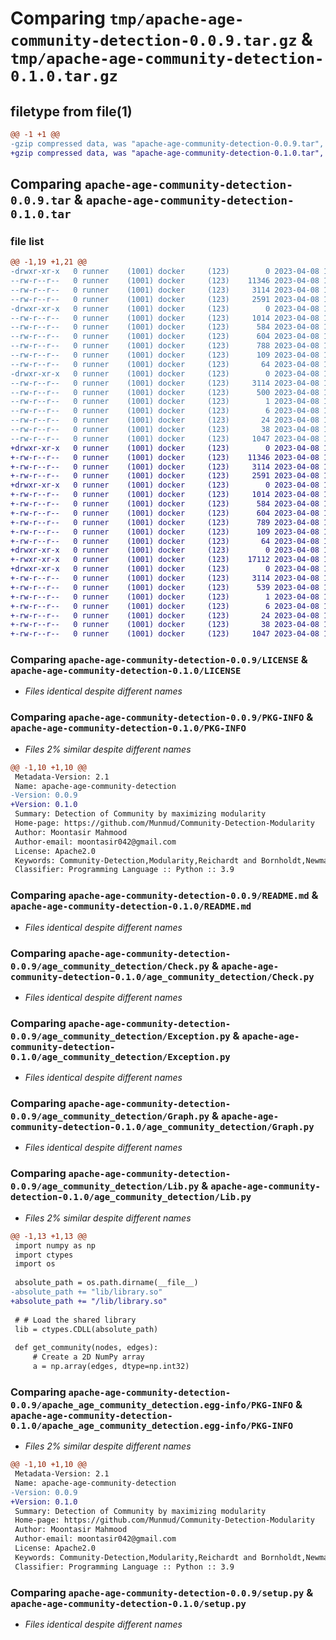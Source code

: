 # Comparing `tmp/apache-age-community-detection-0.0.9.tar.gz` & `tmp/apache-age-community-detection-0.1.0.tar.gz`

## filetype from file(1)

```diff
@@ -1 +1 @@
-gzip compressed data, was "apache-age-community-detection-0.0.9.tar", last modified: Sat Apr  8 16:01:34 2023, max compression
+gzip compressed data, was "apache-age-community-detection-0.1.0.tar", last modified: Sat Apr  8 16:45:45 2023, max compression
```

## Comparing `apache-age-community-detection-0.0.9.tar` & `apache-age-community-detection-0.1.0.tar`

### file list

```diff
@@ -1,19 +1,21 @@
-drwxr-xr-x   0 runner    (1001) docker     (123)        0 2023-04-08 16:01:34.148661 apache-age-community-detection-0.0.9/
--rw-r--r--   0 runner    (1001) docker     (123)    11346 2023-04-08 16:01:25.000000 apache-age-community-detection-0.0.9/LICENSE
--rw-r--r--   0 runner    (1001) docker     (123)     3114 2023-04-08 16:01:34.148661 apache-age-community-detection-0.0.9/PKG-INFO
--rw-r--r--   0 runner    (1001) docker     (123)     2591 2023-04-08 16:01:25.000000 apache-age-community-detection-0.0.9/README.md
-drwxr-xr-x   0 runner    (1001) docker     (123)        0 2023-04-08 16:01:34.148661 apache-age-community-detection-0.0.9/age_community_detection/
--rw-r--r--   0 runner    (1001) docker     (123)     1014 2023-04-08 16:01:25.000000 apache-age-community-detection-0.0.9/age_community_detection/Check.py
--rw-r--r--   0 runner    (1001) docker     (123)      584 2023-04-08 16:01:25.000000 apache-age-community-detection-0.0.9/age_community_detection/Exception.py
--rw-r--r--   0 runner    (1001) docker     (123)      604 2023-04-08 16:01:25.000000 apache-age-community-detection-0.0.9/age_community_detection/Graph.py
--rw-r--r--   0 runner    (1001) docker     (123)      788 2023-04-08 16:01:25.000000 apache-age-community-detection-0.0.9/age_community_detection/Lib.py
--rw-r--r--   0 runner    (1001) docker     (123)      109 2023-04-08 16:01:25.000000 apache-age-community-detection-0.0.9/age_community_detection/VERSION.py
--rw-r--r--   0 runner    (1001) docker     (123)       64 2023-04-08 16:01:25.000000 apache-age-community-detection-0.0.9/age_community_detection/__init__.py
-drwxr-xr-x   0 runner    (1001) docker     (123)        0 2023-04-08 16:01:34.148661 apache-age-community-detection-0.0.9/apache_age_community_detection.egg-info/
--rw-r--r--   0 runner    (1001) docker     (123)     3114 2023-04-08 16:01:34.000000 apache-age-community-detection-0.0.9/apache_age_community_detection.egg-info/PKG-INFO
--rw-r--r--   0 runner    (1001) docker     (123)      500 2023-04-08 16:01:34.000000 apache-age-community-detection-0.0.9/apache_age_community_detection.egg-info/SOURCES.txt
--rw-r--r--   0 runner    (1001) docker     (123)        1 2023-04-08 16:01:34.000000 apache-age-community-detection-0.0.9/apache_age_community_detection.egg-info/dependency_links.txt
--rw-r--r--   0 runner    (1001) docker     (123)        6 2023-04-08 16:01:34.000000 apache-age-community-detection-0.0.9/apache_age_community_detection.egg-info/requires.txt
--rw-r--r--   0 runner    (1001) docker     (123)       24 2023-04-08 16:01:34.000000 apache-age-community-detection-0.0.9/apache_age_community_detection.egg-info/top_level.txt
--rw-r--r--   0 runner    (1001) docker     (123)       38 2023-04-08 16:01:34.152662 apache-age-community-detection-0.0.9/setup.cfg
--rw-r--r--   0 runner    (1001) docker     (123)     1047 2023-04-08 16:01:25.000000 apache-age-community-detection-0.0.9/setup.py
+drwxr-xr-x   0 runner    (1001) docker     (123)        0 2023-04-08 16:45:45.233186 apache-age-community-detection-0.1.0/
+-rw-r--r--   0 runner    (1001) docker     (123)    11346 2023-04-08 16:45:36.000000 apache-age-community-detection-0.1.0/LICENSE
+-rw-r--r--   0 runner    (1001) docker     (123)     3114 2023-04-08 16:45:45.233186 apache-age-community-detection-0.1.0/PKG-INFO
+-rw-r--r--   0 runner    (1001) docker     (123)     2591 2023-04-08 16:45:36.000000 apache-age-community-detection-0.1.0/README.md
+drwxr-xr-x   0 runner    (1001) docker     (123)        0 2023-04-08 16:45:45.233186 apache-age-community-detection-0.1.0/age_community_detection/
+-rw-r--r--   0 runner    (1001) docker     (123)     1014 2023-04-08 16:45:36.000000 apache-age-community-detection-0.1.0/age_community_detection/Check.py
+-rw-r--r--   0 runner    (1001) docker     (123)      584 2023-04-08 16:45:36.000000 apache-age-community-detection-0.1.0/age_community_detection/Exception.py
+-rw-r--r--   0 runner    (1001) docker     (123)      604 2023-04-08 16:45:36.000000 apache-age-community-detection-0.1.0/age_community_detection/Graph.py
+-rw-r--r--   0 runner    (1001) docker     (123)      789 2023-04-08 16:45:36.000000 apache-age-community-detection-0.1.0/age_community_detection/Lib.py
+-rw-r--r--   0 runner    (1001) docker     (123)      109 2023-04-08 16:45:36.000000 apache-age-community-detection-0.1.0/age_community_detection/VERSION.py
+-rw-r--r--   0 runner    (1001) docker     (123)       64 2023-04-08 16:45:36.000000 apache-age-community-detection-0.1.0/age_community_detection/__init__.py
+drwxr-xr-x   0 runner    (1001) docker     (123)        0 2023-04-08 16:45:45.233186 apache-age-community-detection-0.1.0/age_community_detection/lib/
+-rwxr-xr-x   0 runner    (1001) docker     (123)    17112 2023-04-08 16:45:36.000000 apache-age-community-detection-0.1.0/age_community_detection/lib/library.so
+drwxr-xr-x   0 runner    (1001) docker     (123)        0 2023-04-08 16:45:45.233186 apache-age-community-detection-0.1.0/apache_age_community_detection.egg-info/
+-rw-r--r--   0 runner    (1001) docker     (123)     3114 2023-04-08 16:45:45.000000 apache-age-community-detection-0.1.0/apache_age_community_detection.egg-info/PKG-INFO
+-rw-r--r--   0 runner    (1001) docker     (123)      539 2023-04-08 16:45:45.000000 apache-age-community-detection-0.1.0/apache_age_community_detection.egg-info/SOURCES.txt
+-rw-r--r--   0 runner    (1001) docker     (123)        1 2023-04-08 16:45:45.000000 apache-age-community-detection-0.1.0/apache_age_community_detection.egg-info/dependency_links.txt
+-rw-r--r--   0 runner    (1001) docker     (123)        6 2023-04-08 16:45:45.000000 apache-age-community-detection-0.1.0/apache_age_community_detection.egg-info/requires.txt
+-rw-r--r--   0 runner    (1001) docker     (123)       24 2023-04-08 16:45:45.000000 apache-age-community-detection-0.1.0/apache_age_community_detection.egg-info/top_level.txt
+-rw-r--r--   0 runner    (1001) docker     (123)       38 2023-04-08 16:45:45.233186 apache-age-community-detection-0.1.0/setup.cfg
+-rw-r--r--   0 runner    (1001) docker     (123)     1047 2023-04-08 16:45:36.000000 apache-age-community-detection-0.1.0/setup.py
```

### Comparing `apache-age-community-detection-0.0.9/LICENSE` & `apache-age-community-detection-0.1.0/LICENSE`

 * *Files identical despite different names*

### Comparing `apache-age-community-detection-0.0.9/PKG-INFO` & `apache-age-community-detection-0.1.0/PKG-INFO`

 * *Files 2% similar despite different names*

```diff
@@ -1,10 +1,10 @@
 Metadata-Version: 2.1
 Name: apache-age-community-detection
-Version: 0.0.9
+Version: 0.1.0
 Summary: Detection of Community by maximizing modularity
 Home-page: https://github.com/Munmud/Community-Detection-Modularity
 Author: Moontasir Mahmood
 Author-email: moontasir042@gmail.com
 License: Apache2.0
 Keywords: Community-Detection,Modularity,Reichardt and Bornholdt,Newman,partition network,k means cluster
 Classifier: Programming Language :: Python :: 3.9
```

### Comparing `apache-age-community-detection-0.0.9/README.md` & `apache-age-community-detection-0.1.0/README.md`

 * *Files identical despite different names*

### Comparing `apache-age-community-detection-0.0.9/age_community_detection/Check.py` & `apache-age-community-detection-0.1.0/age_community_detection/Check.py`

 * *Files identical despite different names*

### Comparing `apache-age-community-detection-0.0.9/age_community_detection/Exception.py` & `apache-age-community-detection-0.1.0/age_community_detection/Exception.py`

 * *Files identical despite different names*

### Comparing `apache-age-community-detection-0.0.9/age_community_detection/Graph.py` & `apache-age-community-detection-0.1.0/age_community_detection/Graph.py`

 * *Files identical despite different names*

### Comparing `apache-age-community-detection-0.0.9/age_community_detection/Lib.py` & `apache-age-community-detection-0.1.0/age_community_detection/Lib.py`

 * *Files 2% similar despite different names*

```diff
@@ -1,13 +1,13 @@
 import numpy as np
 import ctypes
 import os
 
 absolute_path = os.path.dirname(__file__)
-absolute_path += "lib/library.so"
+absolute_path += "/lib/library.so"
 
 # # Load the shared library
 lib = ctypes.CDLL(absolute_path)
 
 def get_community(nodes, edges):
     # Create a 2D NumPy array
     a = np.array(edges, dtype=np.int32)
```

### Comparing `apache-age-community-detection-0.0.9/apache_age_community_detection.egg-info/PKG-INFO` & `apache-age-community-detection-0.1.0/apache_age_community_detection.egg-info/PKG-INFO`

 * *Files 2% similar despite different names*

```diff
@@ -1,10 +1,10 @@
 Metadata-Version: 2.1
 Name: apache-age-community-detection
-Version: 0.0.9
+Version: 0.1.0
 Summary: Detection of Community by maximizing modularity
 Home-page: https://github.com/Munmud/Community-Detection-Modularity
 Author: Moontasir Mahmood
 Author-email: moontasir042@gmail.com
 License: Apache2.0
 Keywords: Community-Detection,Modularity,Reichardt and Bornholdt,Newman,partition network,k means cluster
 Classifier: Programming Language :: Python :: 3.9
```

### Comparing `apache-age-community-detection-0.0.9/setup.py` & `apache-age-community-detection-0.1.0/setup.py`

 * *Files identical despite different names*

